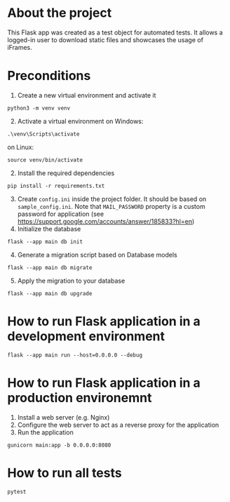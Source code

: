 # About the project
This Flask app was created as a test object for automated tests. It allows a logged-in user to download static files and showcases the usage of iFrames.

# Preconditions
1. Create a new virtual environment and activate it
 ```
python3 -m venv venv
```
2. Activate a virtual environment
on Windows:
```
.\venv\Scripts\activate
```
on Linux:
```
source venv/bin/activate
```
2. Install the required dependencies
```
pip install -r requirements.txt
```
3. Create `config.ini` inside the project folder. It should be based on `sample_config.ini`. Note that `MAIL_PASSWORD` property is a custom password for application (see https://support.google.com/accounts/answer/185833?hl=en)
4. Initialize the database
```
flask --app main db init
```
4. Generate a migration script based on Database models
```
flask --app main db migrate
```
5. Apply the migration to your database
```
flask --app main db upgrade
```

# How to run Flask application in a development environment
```
flask --app main run --host=0.0.0.0 --debug
```

# How to run Flask application in a production environemnt
1. Install a web server (e.g. Nginx)
2. Configure the web server to act as a reverse proxy for the application
3. Run the application
```
gunicorn main:app -b 0.0.0.0:8080
```

# How to run all tests
```
pytest
```
